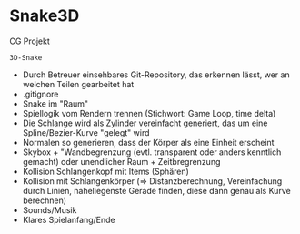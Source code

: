 # Snake3D
CG Projekt 


	3D-Snake
- Durch Betreuer einsehbares Git-Repository, das erkennen lässt, wer an welchen Teilen gearbeitet hat
- .gitignore
- Snake im "Raum"
- Spiellogik vom Rendern trennen (Stichwort: Game Loop, time delta)
- Die Schlange wird als Zylinder vereinfacht generiert, das um eine Spline/Bezier-Kurve "gelegt" wird
- Normalen so generieren, dass der Körper als eine Einheit erscheint
- Skybox + "Wandbegrenzung (evtl. transparent oder anders kenntlich gemacht) oder unendlicher Raum + Zeitbregrenzung
- Kollision Schlangenkopf mit Items (Sphären)
- Kollision mit Schlangenkörper (=> Distanzberechnung, Vereinfachung durch Linien, naheliegenste Gerade finden, diese dann genau als Kurve berechnen)
- Sounds/Musik
- Klares Spielanfang/Ende
